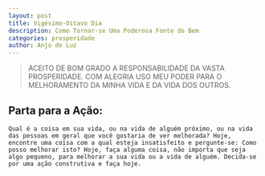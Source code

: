 ```yaml
---
layout: post
title: Vigésimo-Oitavo Dia
description: Como Tornar-se Uma Poderosa Fonte do Bem
categories: prosperidade
author: Anjo de Luz
---
```


> ACEITO DE BOM GRADO A RESPONSABILIDADE DA VASTA PROSPERIDADE. COM ALEGRIA USO MEU PODER PARA O MELHORAMENTO DA MINHA VIDA E DA VIDA DOS OUTROS.

## Parta para a Ação:
	Qual é a coisa em sua vida, ou na vida de alguém próximo, ou na vida das pessoas em geral que você gostaria de ver melhorada? Hoje, encontre uma coisa com a qual esteja insatisfeito e pergunte-se: Como posso melhorar isto? Hoje, faça alguma coisa, não importa que seja algo pequeno, para melhorar a sua vida ou a vida de alguém. Decida-se por uma ação construtiva e faça hoje.
